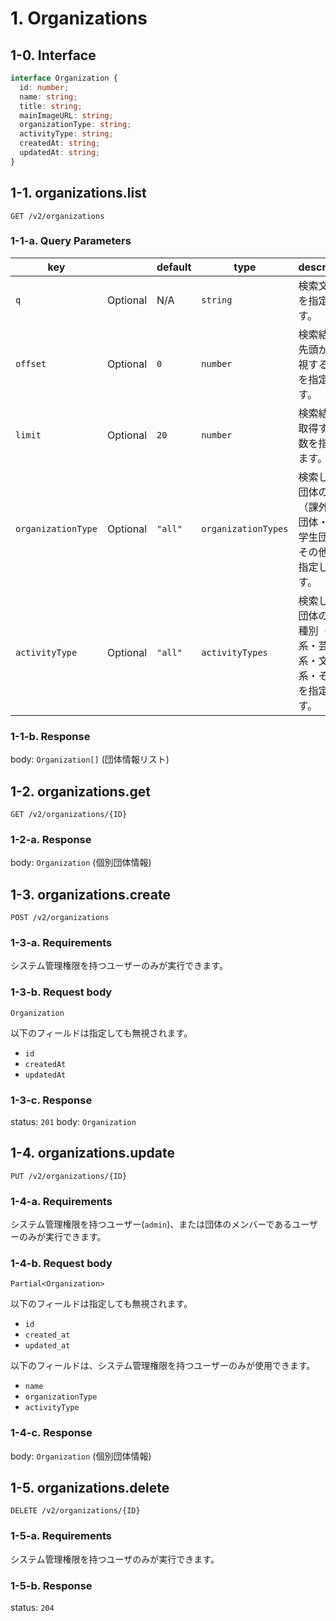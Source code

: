 # 1. Organizations

## 1-0. Interface
```typescript
interface Organization {
  id: number;
  name: string;
  title: string;
  mainImageURL: string;
  organizationType: string;
  activityType: string;
  createdAt: string;
  updatedAt: string;
}
```

## 1-1. organizations.list

`GET /v2/organizations`

### 1-1-a. Query Parameters

| key | | default | type | description |
|---|---|---|---|---|
| `q` | Optional | N/A | `string` | 検索文字列を指定します。 |
| `offset` | Optional | `0` | `number` | 検索結果の先頭から無視する件数を指定します。 |
| `limit` | Optional | `20` | `number` | 検索結果を取得する件数を指定します。 |
| `organizationType` | Optional | `"all"` | `organizationTypes` | 検索したい団体の種別（課外活動団体・一般学生団体・その他）を指定します。
| `activityType` | Optional | `"all"` | `activityTypes` | 検索したい団体の活動種別（体育系・芸術系・文化系・その他）を指定します。


### 1-1-b. Response

body: `Organization[]` (団体情報リスト)

## 1-2. organizations.get

`GET /v2/organizations/{ID}`


### 1-2-a. Response

body: `Organization` (個別団体情報)

## 1-3. organizations.create

`POST /v2/organizations`

### 1-3-a. Requirements

システム管理権限を持つユーザーのみが実行できます。

### 1-3-b. Request body

`Organization`

以下のフィールドは指定しても無視されます。

* `id`
* `createdAt`
* `updatedAt`


### 1-3-c. Response

status: `201`
body: `Organization`

## 1-4. organizations.update

`PUT /v2/organizations/{ID}`

### 1-4-a. Requirements

システム管理権限を持つユーザー(`admin`)、または団体のメンバーであるユーザーのみが実行できます。

### 1-4-b. Request body

`Partial<Organization>`

以下のフィールドは指定しても無視されます。

* `id`
* `created_at`
* `updated_at`

以下のフィールドは、システム管理権限を持つユーザーのみが使用できます。

* `name`
* `organizationType`
* `activityType`

### 1-4-c. Response

body: `Organization` (個別団体情報)

## 1-5. organizations.delete

`DELETE /v2/organizations/{ID}`

### 1-5-a. Requirements

システム管理権限を持つユーザのみが実行できます。

### 1-5-b. Response

status: `204`
